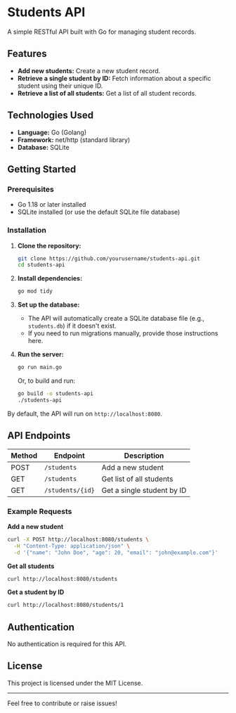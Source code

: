 # Students API

A simple RESTful API built with Go for managing student records.

## Features

- **Add new students:** Create a new student record.
- **Retrieve a single student by ID:** Fetch information about a specific student using their unique ID.
- **Retrieve a list of all students:** Get a list of all student records.

## Technologies Used

- **Language:** Go (Golang)
- **Framework:** net/http (standard library)
- **Database:** SQLite

## Getting Started

### Prerequisites

- Go 1.18 or later installed
- SQLite installed (or use the default SQLite file database)

### Installation

1. **Clone the repository:**
    ```bash
    git clone https://github.com/yourusername/students-api.git
    cd students-api
    ```

2. **Install dependencies:**
    ```bash
    go mod tidy
    ```

3. **Set up the database:**
    - The API will automatically create a SQLite database file (e.g., `students.db`) if it doesn't exist.
    - If you need to run migrations manually, provide those instructions here.

4. **Run the server:**
    ```bash
    go run main.go
    ```
    Or, to build and run:
    ```bash
    go build -o students-api
    ./students-api
    ```

By default, the API will run on `http://localhost:8080`.

## API Endpoints

| Method | Endpoint           | Description                       |
|--------|--------------------|-----------------------------------|
| POST   | `/students`        | Add a new student                 |
| GET    | `/students`        | Get list of all students          |
| GET    | `/students/{id}`   | Get a single student by ID        |

### Example Requests

**Add a new student**
```bash
curl -X POST http://localhost:8080/students \
  -H "Content-Type: application/json" \
  -d '{"name": "John Doe", "age": 20, "email": "john@example.com"}'
```

**Get all students**
```bash
curl http://localhost:8080/students
```

**Get a student by ID**
```bash
curl http://localhost:8080/students/1
```

## Authentication

No authentication is required for this API.

## License

This project is licensed under the MIT License.

---

Feel free to contribute or raise issues!
